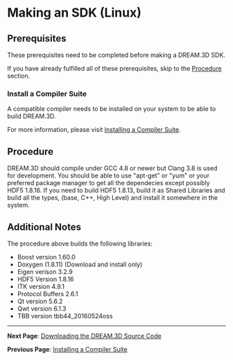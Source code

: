 Making an SDK (Linux)
===============

<a name="prerequisites">

## Prerequisites ##

</a>

These prerequisites need to be completed before making a DREAM.3D SDK.

If you have already fulfilled all of these prerequisites, skip to the [Procedure](#procedure) section.

<a name="compiler_suite">

### Install a Compiler Suite ###

</a>

A compatible compiler needs to be installed on your system to be able to build DREAM.3D.

For more information, please visit [Installing a Compiler Suite](http://dream3d.bluequartz.net/binaries/Help/DREAM3D/compiler_suite.html).

## Procedure ##

DREAM.3D should compile under GCC 4.8 or newer but Clang 3.8 is used for development.
You should be able to use "apt-get" or "yum" or your preferred package manager to get all the dependecies except possibly HDF5 1.8.16. If you need to build HDF5 1.8.13, build it as Shared Libraries and build all the types, (base, C++, High Level) and install it somewhere in the system.

## Additional Notes ##
The procedure above builds the following libraries:

+ Boost version 1.60.0
+ Doxygen (1.8.11) (Download and install only)
+ Eigen verison 3.2.9
+ HDF5 Version 1.8.16
+ ITK version 4.9.1
+ Protocol Buffers 2.6.1
+ Qt version 5.6.2
+ Qwt version 6.1.3
+ TBB version tbb44_20160524oss

---
**Next Page**: [Downloading the DREAM.3D Source Code](http://dream3d.bluequartz.net/binaries/Help/DREAM3D/source_download.html)

**Previous Page**: [Installing a Compiler Suite](http://dream3d.bluequartz.net/binaries/Help/DREAM3D/compiler_suite.html)